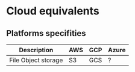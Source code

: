 # Cloud equivalents

## Platforms specifities
| Description | AWS | GCP | Azure |
| ----------- | ------- | --- | ----- |
| File Object storage | S3 | GCS | ? |
